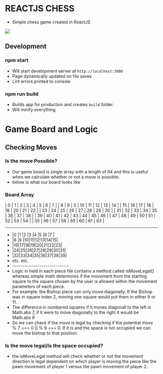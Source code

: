 # REACTJS CHESS
- Simple chess game created in ReactJS  

[<img src="https://cdn.discordapp.com/attachments/169789071449653250/742897800492220507/unknown.png">](https://cdn.discordapp.com/attachments/169789071449653250/742897800492220507/unknown.png)

## Development

### npm start
- Will start development server at ```http://localhost:3000```
- Page dynamically updated on file saves
- Lint errors printed to console

### npm run build
- Builds app for production and creates ```build``` folder.
- Will minify everything

# Game Board and Logic
## Checking Moves
### Is the move Possible?
- Our game board is single array with a length of 64 and this is useful when we calculate whether or not a move is possible.
- below is what our board looks like

### Board Array
|  0 |  1 |  2 |  3 |  4 |  5 |  6 |  7 |
|  8 |  9 |  0 | 10 | 11 | 12 | 13 | 14 |
| 15 | 16 | 17 | 18 | 19 | 20 | 21 | 22 |
| 23 | 24 | 25 | 26 | 27 | 28 | 29 | 30 |
| 31 | 32 | 33 | 34 | 35 | 36 | 37 | 38 |
| 39 | 40 | 41 | 42 | 43 | 44 | 45 | 46 |
| 47 | 48 | 49 | 50 | 51 | 52 | 53 | 54 |
| 55 | 56 | 57 | 58 | 59 | 60 | 61 | 63 |
________
- |0 |1 |2 |3 |4 |5 |6 |7 |
- |8 |9 |10|11|12|13|14|15|
- |16|17|18|19|20|21|22|23|
- |24|25|26|27|28|29|30|31|
- |32|33|34|35|36|37|38|39|
- etc. etc.
- \-----------------------------
- Logic in held in each piece file contains a method called isMoveLegal() whereas simple math determines if the movement from the starting square to the square chosen by the user is allowed within the movement parameters of each piece. 
- For example: the Bishop piece can only move diagonally. If the Bishop was in square index 2, moving one square would put them in either 9 or 11.
- The difference in numbered squares if it moves diagonall to the left is Math.abs 7, if it were to move diagonally to the right it would be Math.abs 9
- So we can check if the move is legal by checking if the potential move % 7 === 0 || % 9 === 0. If it is and the space is not occupied we can move the bishop to that position. 

### Is the move legal/Is the space occupied?
- the isMoveLegal method will check whether or not the movement direction is legal dependent on which player is moving the piece like the pawn movement of player 1 versus the pawn movement of player 2.
